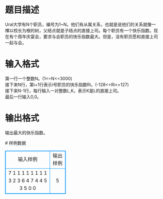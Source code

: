 # 

 
 # 题目描述 
<p>Ural大学有N个职员，编号为1~N。他们有从属关系，也就是说他们的关系就像一棵以校长为根的树，父结点就是子结点的直接上司。每个职员有一个快乐指数。现在有个周年庆宴会，要求与会职员的快乐指数最大。但是，没有职员愿和直接上司一起与会。</p> 

 
 # 输入格式 
<p>第一行一个整数N。(1&lt;=N&lt;=3000)<br />
接下来N行，第i+1行表示i号职员的快乐指数Ri。(-128&lt;=Ri&lt;=127)<br />
接下来N-1行，每行输入一对整数L,K。表示K是L的直接上司。<br />
最后一行输入0,0。</p> 

 
 # 输出格式 
<p>输出最大的快乐指数。</p> 
# 样例数据
<style>
        table,table tr th, table tr td { border:1px solid #0094ff; }
        table { width: 200px; min-height: 25px; line-height: 25px; text-align: center; border-collapse: collapse;}   
    </style>
<table>
	<tr>
		<td>输入样例</td>
		<td>输出样例</td>
	</tr>
<tr><td>7
1
1
1
1
1
1
1
1 3
2 3
6 4
7 4
4 5
3 5
0 0</td><td>5</td></tr></table>
